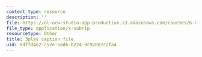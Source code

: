 ```yaml
---
content_type: resource
description: ''
file: https://ol-ocw-studio-app-production.s3.amazonaws.com/courses/6-006-introduction-to-algorithms-fall-2011/8dffd4e2c52e5ad6b2240c92007ccfa4_JRgIXyEPnbA.vtt
file_type: application/x-subrip
resourcetype: Other
title: 3play caption file
uid: 8dffd4e2-c52e-5ad6-b224-0c92007ccfa4
---
```

